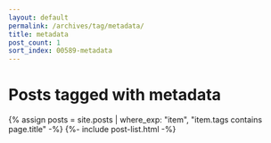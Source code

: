 ```yaml
---
layout: default
permalink: /archives/tag/metadata/
title: metadata
post_count: 1
sort_index: 00589-metadata
---
```

<h1 class="page-heading">Posts tagged with metadata</h1>
{% assign posts = site.posts | where_exp: "item", "item.tags contains page.title" -%}
{%- include post-list.html -%}
